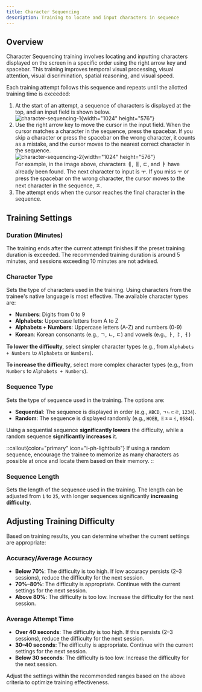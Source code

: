 ```yaml
---
title: Character Sequencing
description: Training to locate and input characters in sequence
---
```


## Overview

Character Sequencing training involves locating and inputting characters displayed on the screen in a specific order using the right arrow key and spacebar. This training improves temporal visual processing, visual attention, visual discrimination, spatial reasoning, and visual speed.

Each training attempt follows this sequence and repeats until the allotted training time is exceeded:

1. At the start of an attempt, a sequence of characters is displayed at the top, and an input field is shown below.  
   ![character-sequencing-1](/character-sequencing-1.png){width="1024" height="576"}
2. Use the right arrow key to move the cursor in the input field. When the cursor matches a character in the sequence, press the spacebar. If you skip a character or press the spacebar on the wrong character, it counts as a mistake, and the cursor moves to the nearest correct character in the sequence.  
   ![character-sequencing-2](/character-sequencing-2.png){width="1024" height="576"}  
   For example, in the image above, characters ㅔ, ㅐ, ㄷ, and ㅑ have already been found. The next character to input is ㅜ. If you miss ㅜ or press the spacebar on the wrong character, the cursor moves to the next character in the sequence, ㅈ.
3. The attempt ends when the cursor reaches the final character in the sequence.

## Training Settings

### Duration (Minutes)

The training ends after the current attempt finishes if the preset training duration is exceeded. The recommended training duration is around 5 minutes, and sessions exceeding 10 minutes are not advised.

### Character Type

Sets the type of characters used in the training. Using characters from the trainee's native language is most effective. The available character types are:

- **Numbers**: Digits from 0 to 9
- **Alphabets**: Uppercase letters from A to Z
- **Alphabets + Numbers**: Uppercase letters (A-Z) and numbers (0-9)
- **Korean**: Korean consonants (e.g., ㄱ, ㄴ, ㄷ) and vowels (e.g., ㅏ, ㅑ, ㅓ)

**To lower the difficulty**, select simpler character types (e.g., from `Alphabets + Numbers` to `Alphabets` or `Numbers`).

**To increase the difficulty**, select more complex character types (e.g., from `Numbers` to `Alphabets + Numbers`).

### Sequence Type

Sets the type of sequence used in the training. The options are:

- **Sequential**: The sequence is displayed in order (e.g., `ABCD`, `ㄱㄴㄷㄹ`, `1234`).
- **Random**: The sequence is displayed randomly (e.g., `HOEB`, `ㅐㅎㅍㅓ`, `0584`).

Using a sequential sequence **significantly lowers** the difficulty, while a random sequence **significantly increases** it.

::callout{color="primary" icon="i-ph-lightbulb"}
If using a random sequence, encourage the trainee to memorize as many characters as possible at once and locate them based on their memory.
::

### Sequence Length

Sets the length of the sequence used in the training. The length can be adjusted from `1` to `25`, with longer sequences significantly **increasing difficulty**.

## Adjusting Training Difficulty

Based on training results, you can determine whether the current settings are appropriate:

### Accuracy/Average Accuracy

- **Below 70%**: The difficulty is too high. If low accuracy persists (2–3 sessions), reduce the difficulty for the next session.
- **70%–80%**: The difficulty is appropriate. Continue with the current settings for the next session.
- **Above 80%**: The difficulty is too low. Increase the difficulty for the next session.

### Average Attempt Time

- **Over 40 seconds**: The difficulty is too high. If this persists (2–3 sessions), reduce the difficulty for the next session.
- **30–40 seconds**: The difficulty is appropriate. Continue with the current settings for the next session.
- **Below 30 seconds**: The difficulty is too low. Increase the difficulty for the next session.

Adjust the settings within the recommended ranges based on the above criteria to optimize training effectiveness.

